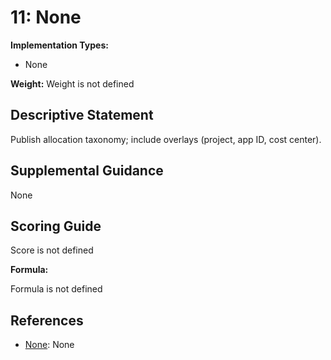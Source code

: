 # 11: None

**Implementation Types:**

- None

**Weight:** Weight is not defined

## Descriptive Statement

Publish allocation taxonomy; include overlays (project, app ID, cost center).

## Supplemental Guidance

None

## Scoring Guide

Score is not defined

**Formula:**

Formula is not defined

## References

- [None](None): None
